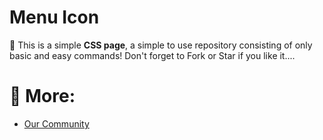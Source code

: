 # Menu Icon
:apple: This is a simple **CSS page**, a simple to use repository consisting of only basic and easy commands! Don't forget to Fork or Star if you like it....

# 📝 More:
- <a href="https://github.com/KaguwoNetwork"> Our Community </a>
